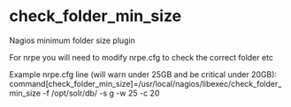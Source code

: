 check_folder_min_size
=====================

Nagios minimum folder size plugin


For nrpe you will need to modify nrpe.cfg to check the correct folder etc

Example nrpe.cfg line (will warn under 25GB and be critical under 20GB):
command[check_folder_min_size]=/usr/local/nagios/libexec/check_folder_min_size -f /opt/solr/db/ -s g -w 25 -c 20
